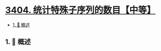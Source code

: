 # [3404. 统计特殊子序列的数目【中等】](https://github.com/tnotesjs/TNotes.leetcode/tree/main/notes/3404.%20%E7%BB%9F%E8%AE%A1%E7%89%B9%E6%AE%8A%E5%AD%90%E5%BA%8F%E5%88%97%E7%9A%84%E6%95%B0%E7%9B%AE%E3%80%90%E4%B8%AD%E7%AD%89%E3%80%91)

<!-- region:toc -->

- [1. 📝 概述](#1--概述)

<!-- endregion:toc -->

## 1. 📝 概述
